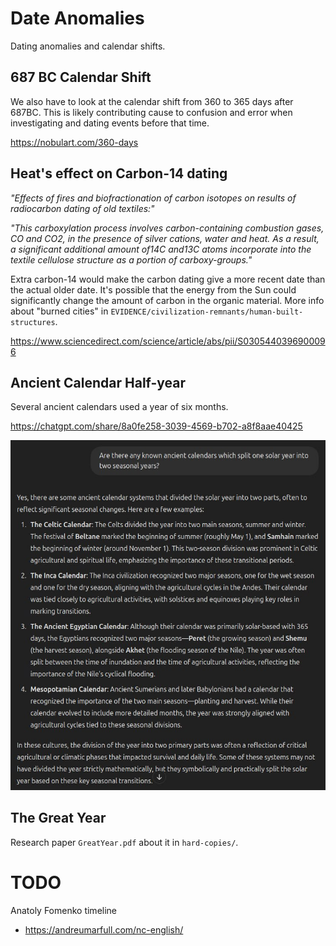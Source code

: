 # Date Anomalies

Dating anomalies and calendar shifts.

## 687 BC Calendar Shift

We also have to look at the calendar shift from 360 to 365 days after 687BC. This is likely contributing cause to confusion and error when investigating and dating events before that time.

https://nobulart.com/360-days

## Heat's effect on Carbon-14 dating

*"Effects of fires and biofractionation of carbon isotopes on results of radiocarbon dating of old textiles:"*

*"This carboxylation process involves carbon-containing combustion gases, CO and CO2, in the presence of silver cations, water and heat. As a result, a significant additional amount of14C and13C atoms incorporate into the textile cellulose structure as a portion of carboxy-groups."*

Extra carbon-14 would make the carbon dating give a more recent date than the actual older date. It's possible that the energy from the Sun could significantly change the amount of carbon in the organic material. More info about "burned cities" in `EVIDENCE/civilization-remnants/human-built-structures`.

https://www.sciencedirect.com/science/article/abs/pii/S0305440396900096

## Ancient Calendar Half-year

Several ancient calendars used a year of six months.

https://chatgpt.com/share/8a0fe258-3039-4569-b702-a8f8aae40425

![](img/half-year.jpg)

## The Great Year

Research paper `GreatYear.pdf` about it in `hard-copies/`.

# TODO

Anatoly Fomenko timeline
- https://andreumarfull.com/nc-english/